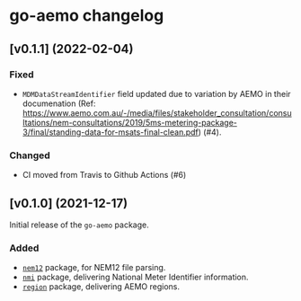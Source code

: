 # go-aemo changelog

## [v0.1.1] (2022-02-04)

### Fixed

*   `MDMDataStreamIdentifier` field updated due to variation by AEMO in their documenation
    (Ref: <https://www.aemo.com.au/-/media/files/stakeholder_consultation/consultations/nem-consultations/2019/5ms-metering-package-3/final/standing-data-for-msats-final-clean.pdf>) 
    (#4).

### Changed

*   CI moved from Travis to Github Actions (#6)

## [v0.1.0] (2021-12-17)

Initial release of the `go-aemo` package.

### Added

*   [`nem12`](./nem12/doc.go) package, for NEM12 file parsing.
*   [`nmi`](./nmi/doc.go) package, delivering National Meter Identifier information.
*   [`region`](./region/region.go) package, delivering AEMO regions.

